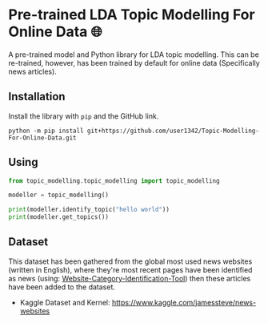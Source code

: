 # Pre-trained LDA Topic Modelling For Online Data 🌐

A pre-trained model and Python library for LDA topic modelling. This can be re-trained, however, has been trained by default for online data (Specifically news articles). 

## Installation 
Install the library with  ```pip``` and the GitHub link.
```
python -m pip install git+https://github.com/user1342/Topic-Modelling-For-Online-Data.git
```

## Using

```python 
from topic_modelling.topic_modelling import topic_modelling

modeller = topic_modelling()

print(modeller.identify_topic("hello world"))
print(modeller.get_topics())
```

## Dataset
This dataset has been gathered from the global most used news websites (written in English), where they're most recent pages have been identified as news (using:  [Website-Category-Identification-Tool](https://github.com/user1342/Website-Category-Identification-Tool)) then these articles have been added to the dataset.
- Kaggle Dataset and Kernel: https://www.kaggle.com/jamessteve/news-websites